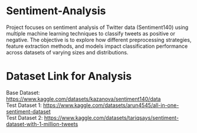 # Sentiment-Analysis
Project focuses on sentiment analysis of Twitter data (Sentiment140) using multiple machine learning techniques to classify tweets as positive or negative. The objective is to explore how different preprocessing strategies, feature extraction methods, and models impact classification performance across datasets of varying sizes and distributions.

# Dataset Link for Analysis
Base Dataset: https://www.kaggle.com/datasets/kazanova/sentiment140/data <br>
Test Dataset 1: https://www.kaggle.com/datasets/arun4545/all-in-one-sentiment-dataset <br>
Test Dataset 2: https://www.kaggle.com/datasets/tariqsays/sentiment-dataset-with-1-million-tweets <br>


